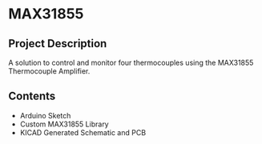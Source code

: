 # MAX31855

## Project Description
A solution to control and monitor four thermocouples using the MAX31855 Thermocouple Amplifier.

## Contents
- Arduino Sketch
- Custom MAX31855 Library
- KICAD Generated Schematic and PCB
